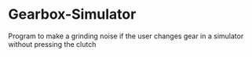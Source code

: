 # Gearbox-Simulator
Program to make a grinding noise if the user changes gear in a simulator without pressing the clutch
